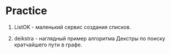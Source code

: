 # Practice

1. ListOK - маленький сервис создания списков.

2. deikstra - наглядный пример алгоритма Декстры по поиску кратчайшего пути в графе.
